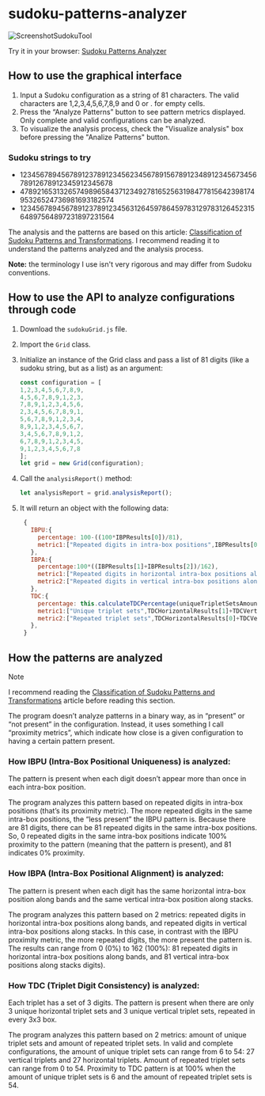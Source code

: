 # sudoku-patterns-analyzer

![ScreenshotSudokuTool](https://github.com/user-attachments/assets/60e7eced-bb6d-4f93-9721-77e33f8a5876)


Try it in your browser: [Sudoku Patterns Analyzer](https://joaquin-e-serraiti.github.io/sudoku-patterns-analyzer/)

## How to use the graphical interface

1. Input a Sudoku configuration as a string of 81 characters. The valid characters are 1,2,3,4,5,6,7,8,9 and 0 or . for empty cells.
2. Press the “Analyze Patterns” button to see pattern metrics displayed. Only complete and valid configurations can be analyzed.
3. To visualize the analysis process, check the "Visualize analysis" box before pressing the "Analize Patterns" button.

### Sudoku strings to try

- 123456789456789123789123456234567891567891234891234567345678912678912345912345678
- 478921653132657498965843712349278165256319847781564239817495326524736981693182574
- 123456789456789123789123456312645978645978312978312645231564897564897231897231564

The analysis and the patterns are based on this article: [Classification of Sudoku Patterns and Transformations](/Classification%20of%20Sudoku%20Patterns%20and%20Transformations.pdf). I recommend reading it to understand the patterns analyzed and the analysis process.

**Note:** the terminology I use isn't very rigorous and may differ from Sudoku conventions.

## How to use the API to analyze configurations through code

1. Download the `sudokuGrid.js` file.
2. Import the `Grid` class.
3. Initialize an instance of the Grid class and pass a list of 81 digits (like a sudoku string, but as a list) as an argument:
   ```js
   const configuration = [
   1,2,3,4,5,6,7,8,9,
   4,5,6,7,8,9,1,2,3,
   7,8,9,1,2,3,4,5,6,
   2,3,4,5,6,7,8,9,1,
   5,6,7,8,9,1,2,3,4,
   8,9,1,2,3,4,5,6,7,
   3,4,5,6,7,8,9,1,2,
   6,7,8,9,1,2,3,4,5,
   9,1,2,3,4,5,6,7,8
   ];
   let grid = new Grid(configuration);
   ```
4. Call the `analysisReport()` method:
   
   ```js
   let analysisReport = grid.analysisReport();
   ```
6. It will return an object with the following data:

   ```js
    {
      IBPU:{
        percentage: 100-((100*IBPResults[0])/81),
        metric1:["Repeated digits in intra-box positions",IBPResults[0]]
      },
      IBPA:{
        percentage:100*((IBPResults[1]+IBPResults[2])/162),
        metric1:["Repeated digits in horizontal intra-box positions along bands",IBPResults[1]],
        metric2:["Repeated digits in vertical intra-box positions along stacks",IBPResults[2]],
      },
      TDC:{
        percentage: this.calculateTDCPercentage(uniqueTripletSetsAmount,repeatedTripletSetsAmount),
        metric1:["Unique triplet sets",TDCHorizontalResults[1]+TDCVerticalResults[1]],
        metric2:["Repeated triplet sets",TDCHorizontalResults[0]+TDCVerticalResults[0]],
      },
    }
   ```

## How the patterns are analyzed

> [!NOTE]
> I recommend reading the [Classification of Sudoku Patterns and Transformations](/Classification%20of%20Sudoku%20Patterns%20and%20Transformations.pdf) article before reading this section.

The program doesn’t analyze patterns in a binary way, as in “present” or “not present” in the configuration. Instead, it uses something I call “proximity metrics”, which indicate how close is a given configuration to having a certain pattern present.

### How IBPU (Intra-Box Positional Uniqueness) is analyzed:

The pattern is present when each digit doesn’t appear more than once in each intra-box position.

The program analyzes this pattern based on repeated digits in intra-box positions (that’s its proximity metric). The more repeated digits in the same intra-box positions, the “less present” the IBPU pattern is. Because there are 81 digits, there can be 81 repeated digits in the same intra-box positions. So, 0 repeated digits in the same intra-box positions indicate 100% proximity to the pattern (meaning that the pattern is present), and 81 indicates 0% proximity.

### How IBPA (Intra-Box Positional Alignment) is analyzed:

The pattern is present when each digit has the same horizontal intra-box position along bands and the same vertical intra-box position along stacks.

The program analyzes this pattern based on 2 metrics: repeated digits in horizontal intra-box positions along bands, and repeated digits in vertical intra-box positions along stacks. In this case, in contrast with the IBPU proximity metric, the more repeated digits, the more present the pattern is. The results can range from 0 (0%) to 162 (100%): 81 repeated digits in horizontal intra-box positions along bands, and 81 vertical intra-box positions along stacks digits).

### How TDC (Triplet Digit Consistency) is analyzed:

Each triplet has a set of 3 digits. The pattern is present when there are only 3 unique horizontal triplet sets and 3 unique vertical triplet sets, repeated in every 3x3 box.

The program analyzes this pattern based on 2 metrics: amount of unique triplet sets and amount of repeated triplet sets. In valid and complete configurations, the amount of unique triplet sets can range from 6 to 54: 27 vertical triplets and 27 horizontal triplets. Amount of repeated triplet sets can range from 0 to 54. Proximity to TDC pattern is at 100% when the amount of unique triplet sets is 6 and the amount of repeated triplet sets is 54.

